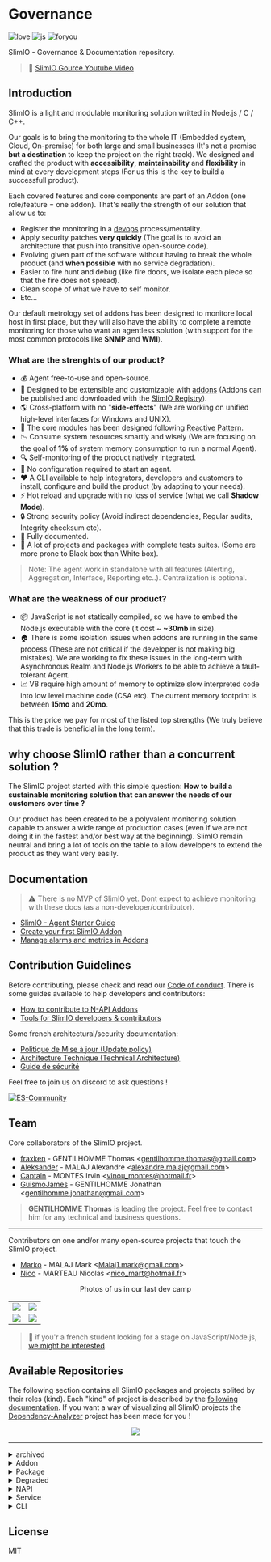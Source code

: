 # Governance
![love](https://forthebadge.com/images/badges/built-with-love.svg)
![js](https://forthebadge.com/images/badges/made-with-javascript.svg)
![foryou](https://forthebadge.com/images/badges/for-you.svg)

SlimIO - Governance &amp; Documentation repository.

> 👀 [SlimIO Gource Youtube Video](https://www.youtube.com/watch?v=pMkiWtLNyjY)

## Introduction
SlimIO is a light and modulable monitoring solution writted in Node.js / C / C++.

Our goals is to bring the monitoring to the whole IT (Embedded system, Cloud, On-premise) for both large and small businesses (It's not a promise **but a destination** to keep the project on the right track). We designed and crafted the product with **accessibility**, **maintainability** and **flexibility** in mind at every development steps (For us this is the key to build a successfull product).

Each covered features and core components are part of an Addon (one role/feature = one addon). That's really the strength of our solution that allow us to:
- Register the monitoring in a [devops](https://en.wikipedia.org/wiki/DevOps) process/mentality.
- Apply security patches **very quickly** (The goal is to avoid an architecture that push into transitive open-source code).
- Evolving given part of the software without having to break the whole product (and **when possible** with no service degradation).
- Easier to fire hunt and debug (like fire doors, we isolate each piece so that the fire does not spread).
- Clean scope of what we have to self monitor.
- Etc...

Our default metrology set of addons has been designed to monitore local host in first place, but they will also have the ability to complete a remote monitoring for those who want an agentless solution (with support for the most common protocols like **SNMP** and **WMI**).

### What are the strenghts of our product?

- 💰 Agent free-to-use and open-source.
- 🎨 Designed to be extensible and customizable with [addons](https://github.com/SlimIO/addon) (Addons can be published and downloaded with the  [SlimIO Registry](https://github.com/SlimIO/Registry)).
- 🌎 Cross-platform with no "**side-effects**" (We are working on unified high-level interfaces for Windows and UNIX).
- 👀 The core modules has been designed following [Reactive Pattern](https://en.wikipedia.org/wiki/Reactive_programming).
- 📉 Consume system resources smartly and wisely (We are focusing on the goal of **1%** of system memory consumption to run a normal Agent).
- 🔍 Self-monitoring of the product natively integrated.
- 🚀 No configuration required to start an agent.
- ❤️ A CLI available to help integrators, developers and customers to install, configure and build the product (by adapting to your needs).
- ⚡️ Hot reload and upgrade with no loss of service (what we call **Shadow Mode**).
- 🔒 Strong security policy (Avoid indirect dependencies, Regular audits, Integrity checksum etc).
- 📄 Fully documented.
- 🚥 A lot of projects and packages with complete tests suites. (Some are more prone to Black box than White box).

> Note: The agent work in standalone with all features (Alerting, Aggregation, Interface, Reporting etc..). Centralization is optional.

### What are the weakness of our product?

- 📦 JavaScript is not statically compiled, so we have to embed the Node.js executable with the core (it cost ~ **~30mb** in size).
- 🏠 There is some isolation issues when addons are running in the same process (These are not critical if the developer is not making big mistakes). We are working to fix these issues in the long-term with Asynchronous Realm and Node.js Workers to be able to achieve a fault-tolerant Agent.
- 📈 V8 require high amount of memory to optimize slow interpreted code into low level machine code (CSA etc). The current memory footprint is between **15mo** and **20mo**.

This is the price we pay for most of the listed top strengths (We truly believe that this trade is beneficial in the long term).

## why choose SlimIO rather than a concurrent solution ?

The SlimIO project started with this simple question: **How to build a sustainable monitoring solution that can answer the needs of our customers over time ?**

Our product has been created to be a polyvalent monitoring solution capable to answer a wide range of production cases (even if we are not doing it in the fastest and/or best way at the beginning). SlimIO remain neutral and bring a lot of tools on the table to allow developers to extend the product as they want very easily.

## Documentation

> ⚠️ There is no MVP of SlimIO yet. Dont expect to achieve monitoring with these docs (as a non-developer/contributor).

- [SlimIO - Agent Starter Guide](./docs/get_started.md)
- [Create your first SlimIO Addon](./docs/first_addon.md)
- [Manage alarms and metrics in Addons](./docs/manage_alarm_and_metric.md)

## Contribution Guidelines
Before contributing, please check and read our [Code of conduct](./COC_POLICY.md). There is some guides available to help developers and contributors:

- [How to contribute to N-API Addons](./docs/native_addons.md)
- [Tools for SlimIO developers & contributors](./docs/tooling.md)

Some french architectural/security documentation:
- [Politique de Mise à jour (Update policy)](https://docs.google.com/document/d/163Fb4HufSck27VW1ZWeEoDPPKGCnVKBo-6Zxbt2Bj64/edit?usp=sharing)
- [Architecture Technique (Technical Architecture)](https://docs.google.com/document/d/15e4z7Ev7ObohDWgZwGkd6PDq-cWtC54aUvPSP2finZw/edit?usp=sharing)
- [Guide de sécurité](https://docs.google.com/document/d/1GRMbKmnibFZMQWzcVmwmcjLRVlKcFFrlEnfD8X8aNEg/edit?usp=sharing)

Feel free to join us on discord to ask questions !

[![ES-Community](https://discordapp.com/api/guilds/359783688403156994/embed.png?style=banner2)](https://discord.gg/YA87kR2)

## Team

Core collaborators of the SlimIO project.

- [fraxken](https://github.com/fraxken) - GENTILHOMME Thomas &lt;gentilhomme.thomas@gmail.com&gt;
- [Aleksander](https://github.com/AlexandreMalaj) - MALAJ Alexandre &lt;alexandre.malaj@gmail.com&gt;
- [Captain](https://github.com/Captainfive) - MONTES Irvin &lt;vinou_montes@hotmail.fr&gt;
- [GuismoJames](https://www.linkedin.com/in/jgentilhomme/) - GENTILHOMME Jonathan &lt;gentilhomme.jonathan@gmail.com&gt;

> **GENTILHOMME Thomas** is leading the project. Feel free to contact him for any technical and business questions.

--- 

Contributors on one and/or many open-source projects that touch the SlimIO project.

- [Marko](https://github.com/Markobobby) - MALAJ Mark &lt;Malaj1.mark@gmail.com&gt;
- [Nico](https://github.com/Dafyh) - MARTEAU Nicolas &lt;nico_mart@hotmail.fr&gt;

<p align="center">Photos of us in our last dev camp</p>

| | |
| - | - |
| <img src="https://i.imgur.com/keaL2Yf.jpg"> | <img src="https://i.imgur.com/WWML8S8.jpg"> |
| <img src="https://i.imgur.com/TzTcrZ2.jpg"> | <img src="https://i.imgur.com/mSasDv5.jpg"> |

> 👀 if you'r a french student looking for a stage on JavaScript/Node.js, [we might be interested](https://github.com/SlimIO/Governance/blob/master/stage.md).

## Available Repositories
The following section contains all SlimIO packages and projects splited by their roles (kind). Each "kind" of project is described by the [following documentation](https://github.com/SlimIO/Manifest#available-types). If you want a way of visualizing all SlimIO projects the [Dependency-Analyzer](https://github.com/SlimIO/Dependency-Analyser) project has been made for you !

<p align="center">
<img src="https://media.discordapp.net/attachments/359783689040953354/622219583121784893/unknown.png">
</p>

--- 

<details><summary>archived</summary>

TBC
- [AgentOld](https://github.com/SlimIO/AgentOld) - Old SlimIO Agent
- [Error](https://github.com/SlimIO/Error) - Slim.IO - Opinionated Error(s) handle/generator
- [levelmanager](https://github.com/SlimIO/levelmanager) - LevelDB (Database) - GUI Manager build with electron

</details>

<details><summary>Addon</summary>

SlimIO Addons
- [cpu-addon](https://github.com/SlimIO/cpu-addon) - SlimIO CPU Addon
- [Events](https://github.com/SlimIO/Events) - SlimIO - Events (Built-in Addon)
- [Gate](https://github.com/SlimIO/Gate) - Built-in Addon Gate
- [Socket](https://github.com/SlimIO/Socket) - Built-in Socket Addon
- [Alerting](https://github.com/SlimIO/Alerting) - SlimIO - Alerting Addon
- [Aggregator](https://github.com/SlimIO/Aggregator) - SlimIO - Metrics Aggregator Addon
- [cpu](https://github.com/SlimIO/cpu) - Windows & Unix Native Node.js binding - CPU Monitoring
- [ihm](https://github.com/SlimIO/ihm) - Agent IHM (Interface Homme Machine)
- [Prism](https://github.com/SlimIO/Prism) - Prism - Distribution Server Addon

</details>

<details><summary>Package</summary>

Classical 'npm' packages
- [Core](https://github.com/SlimIO/Core) - SlimIO Core
- [Config](https://github.com/SlimIO/Config) - SlimIO - Reactive and Safe JSON Configuration loader
- [Addon](https://github.com/SlimIO/Addon) - SlimIO Addon container
- [Utils](https://github.com/SlimIO/Utils) - SlimIO Utilities Functions
- [Scheduler](https://github.com/SlimIO/Scheduler) - SlimIO - Scheduler/Time Walk for Node.js
- [Config-Migration](https://github.com/SlimIO/Config-Migration) - SlimIO JSON Schema Migration (Payload Migration)
- [Mib-Parser](https://github.com/SlimIO/Mib-Parser) - Pure Asynchronous JavaScript (Node.JS) MIB Parser
- [is](https://github.com/SlimIO/is) - SlimIO IS - Node.js JavaScript Type checker 
- [Safe-emitter](https://github.com/SlimIO/Safe-emitter) - Safe Node.js EventEmitter designed for isolation
- [Units](https://github.com/SlimIO/Units) - SlimIO Metric Units
- [Arg-parser](https://github.com/SlimIO/Arg-parser) - SlimIO - Secure and reliable Node.js Argv Parser
- [Addon-Factory](https://github.com/SlimIO/Addon-Factory) - SlimIO - Factory to build Addon programmatically
- [Metrics](https://github.com/SlimIO/Metrics) - This package provide a developer interface to interact with Events Addon
- [Timer](https://github.com/SlimIO/Timer) - SlimIO - Node.js Driftless Interval Timer
- [Buffer-Schema](https://github.com/SlimIO/Buffer-Schema) - SlimIO Buffer Schema
- [Lazy](https://github.com/SlimIO/Lazy) - SlimIO Little lib to set Lazy Properties on JavaScript Objects!
- [Struct](https://github.com/SlimIO/Struct) - Node.js Schema Structure
- [Npm-registry](https://github.com/SlimIO/Npm-registry) - Node.js npm registry (GET) API with TypeScript def
- [Queue](https://github.com/SlimIO/Queue) - SlimIO - Queue Class designed for SlimIO Core
- [Nodejs-downloader](https://github.com/SlimIO/Nodejs-downloader) - SlimIO - Node.js binary and headers downloader
- [Tcp-Sdk](https://github.com/SlimIO/Tcp-Sdk) - SlimIO - TCP SDK to communicate in socket with the product
- [github](https://github.com/SlimIO/github) - Download and Extract Github repository 
- [ipc](https://github.com/SlimIO/ipc) - SlimIO - Node.js Inter Process Communication
- [lstree](https://github.com/SlimIO/lstree) - System Tree Printer as CLI (with a Node.js API)
- [unzipper](https://github.com/SlimIO/unzipper) - Node.js Modern Yauzl wrapper
- [OpenAPI](https://github.com/SlimIO/OpenAPI) - OpenAPI - Node.js Programmatically implementation (Spec Compliant)
- [Alert](https://github.com/SlimIO/Alert) - SlimIO Addon Alarms utilities
- [Immutable](https://github.com/SlimIO/Immutable) - SlimIO Immutable Static Objects and Values
- [Manifest](https://github.com/SlimIO/Manifest) - SlimIO Project Manifest (.TOML)
- [TimeMap](https://github.com/SlimIO/TimeMap) - ES6 Map-Like implementation with keys that have a defined timelife
- [Math](https://github.com/SlimIO/Math) - SlimIO - Node.js WebAssembly Metrology Math lib
- [sqlite-transaction](https://github.com/SlimIO/sqlite-transaction) - SQLite Transaction Manager for SlimIO events
- [Unit-testing](https://github.com/SlimIO/Unit-testing) - SlimIO - Unit testing framework (WIP)
- [psp](https://github.com/SlimIO/psp) - SlimIO - Project structure policy
- [jsdoc](https://github.com/SlimIO/jsdoc) - Blazing fast 🚀 JSDoc generator/parser
- [Registry-SDK](https://github.com/SlimIO/Registry-SDK) - Node.js SDK For the SlimIO Registry API
- [Desktop](https://github.com/SlimIO/Desktop) - SlimIO - Application bureautique pour les intégrateurs (Client lourd)
- [Pretty-JSON](https://github.com/SlimIO/Pretty-JSON) - Stdout JSON in your terminal
- [Async-cli-spinner](https://github.com/SlimIO/Async-cli-spinner) - Elegant Asynchronous Terminal (CLI) Spinner for Node.js
- [Bundler](https://github.com/SlimIO/Bundler) - SlimIO Archive (Addon & Core) Bundler
- [Iterator](https://github.com/SlimIO/Iterator) - Iterators Utils
- [Blog](https://github.com/SlimIO/Blog) - SlimIO Blog
- [arg-checker](https://github.com/SlimIO/arg-checker) - SlimIO Argument Checker
- [Lock](https://github.com/SlimIO/Lock) - SlimIO Node.js Semaphore for async/await
- [MySQL](https://github.com/SlimIO/MySQL) - MySQL addon
- [pretty-stack](https://github.com/SlimIO/pretty-stack) - Pretty Stack Trace to stdout in TTY
- [FSC](https://github.com/SlimIO/FSC) - Slimio - FSC (File System Controller)
- [logger](https://github.com/SlimIO/logger) - SlimIO Sonic Logger
- [Grapher](https://github.com/SlimIO/Grapher) - 
- [wcwidth](https://github.com/SlimIO/wcwidth) - Port of C's wcwidth() and wcswidth()
- [Profiles](https://github.com/SlimIO/Profiles) - SlimIO - Addon Profiles Manager
- [Tarball](https://github.com/SlimIO/Tarball) - SlimIO archive (for addons and modules) tarball packer/extractor.

</details>

<details><summary>Degraded</summary>

Projects that are not matching our psp policies
- [Eslint-config](https://github.com/SlimIO/Eslint-config) - SlimIO ESLint configuration
- [tsd](https://github.com/SlimIO/tsd) - TypeScript definitions for SlimIO projects

</details>

<details><summary>NAPI</summary>

Node.js Native bindings writted in C/C++
- [Winni](https://github.com/SlimIO/Winni) - Windows Network Interfaces - Node.js low-level binding
- [Windrive](https://github.com/SlimIO/Windrive) - Windows Drive (disk) & Devices - Node.js low level binding
- [Winelog](https://github.com/SlimIO/Winelog) - Windows Events log reader - Node.JS low-level binding
- [Winservices](https://github.com/SlimIO/Winservices) - Windows Services - Node.js low level binding
- [Winmem](https://github.com/SlimIO/Winmem) - Windows Memory - Node.js low level binding
- [Nixni](https://github.com/SlimIO/Nixni) - UNIX Network Interfaces - Node.JS low level binding
- [Nixmem](https://github.com/SlimIO/Nixmem) - UNIX Memory - Node.js low level binding
- [Micro](https://github.com/SlimIO/Micro) - NodeJS C NAPI low level binding to get high resolution timestamp (in microseconds)
- [Nixfs](https://github.com/SlimIO/Nixfs) - UNIX File System - Node.js low-level binding
- [Nixdevices](https://github.com/SlimIO/Nixdevices) - UNIX System Devices - NodeJS low level binding
- [Nixproc](https://github.com/SlimIO/Nixproc) - Node.js - N-API Binding
- [pam](https://github.com/SlimIO/pam) - Node.js N-API binding for Linux pam Authentication

</details>

<details><summary>Service</summary>

Web API projects
- [Agent](https://github.com/SlimIO/Agent) - SlimIO Agent
- [Registry](https://github.com/SlimIO/Registry) - SlimIO - Addon registry
- [N-API-CI](https://github.com/SlimIO/N-API-CI) - Node.js N-API CI Server
- [Discord-Bot](https://github.com/SlimIO/Discord-Bot) - DiscordBot allow management of the notifications to avoid spam (greenkeeper, snyk, trello, drive ...)
- [Dependency-Analyser](https://github.com/SlimIO/Dependency-Analyser) - SlimIO - Dependency Analyser (Draw a network of all SlimIO Projects)
- [Gource-view](https://github.com/SlimIO/Gource-view) - Gource Generator for SlimIO (And any github organization)

</details>

<details><summary>CLI</summary>

Command Line Interface packages/projects
- [Generator](https://github.com/SlimIO/Generator) - SlimIO - Project & Addons Generator
- [CLI](https://github.com/SlimIO/CLI) - SlimIO - CLI (Command Line Interface)
- [documentation](https://github.com/SlimIO/documentation) - SlimIO Documentation Generator
- [Markdown-Dependencies](https://github.com/SlimIO/Markdown-Dependencies) - Create/Update the Dependencies section in README.md
- [Sync](https://github.com/SlimIO/Sync) - SlimIO Synchronizer - Pull, Update and track Node.js projects state (outdated, psp policies...)

</details>

## License
MIT
